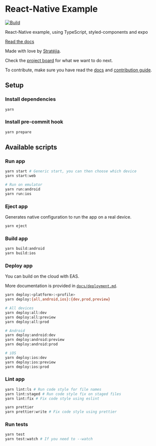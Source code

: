 # React-Native Example

[![Build](https://github.com/Stratejia/react-native-example/actions/workflows/build.yml/badge.svg)](https://github.com/Stratejia/react-native-example/actions/workflows/build.yml)

React-Native example, using TypeScript, styled-components and expo

[Read the docs](docs/index.md)

Made with love by [Stratéjia](https://www.stratejia.ca/).

Check the
[project board](https://github.com/orgs/Stratejia/projects/3/views/1)
for what we want to do next.

To contribute, make sure you have read the [docs](docs/index.md) and
[contribution guide](CONTRIBUTING.md).

## Setup

### Install dependencies

```bash
yarn
```

### Install pre-commit hook

```bash
yarn prepare
```

## Available scripts

### Run app

```bash
yarn start # Generic start, you can then choose which device
yarn start:web

# Run on emulator
yarn run:android
yarn run:ios
```

### Eject app

Generates native configuration to run the app on a real device.

```bash
yarn eject
```

### Build app

```bash
yarn build:android
yarn build:ios
```

### Deploy app

You can build on the cloud with EAS.

More documentation is provided in [`docs/deployment.md`](./docs/deployment.md).

```bash
yarn deploy:<platform>:<profile>
yarn deploy:{all,android,ios}:{dev,prod,preview}

# All devices
yarn deploy:all:dev
yarn deploy:all:preview
yarn deploy:all:prod

# Android
yarn deploy:android:dev
yarn deploy:android:preview
yarn deploy:android:prod

# iOS
yarn deploy:ios:dev
yarn deploy:ios:preview
yarn deploy:ios:prod
```

### Lint app

```bash
yarn lint:ls # Run code style for file names
yarn lint:staged # Run code style fix on staged files
yarn lint:fix # Fix code style using eslint

yarn prettier
yarn prettier:write # Fix code style using prettier
```

### Run tests

```bash
yarn test
yarn test:watch # If you need to --watch
```
